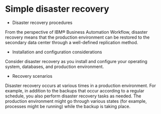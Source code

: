 # Simple disaster recovery

- Disaster recovery procedures

From the perspective of IBM® Business Automation Workflow, disaster recovery means that the production environment can be restored to the secondary data center through a well-defined replication method.
- Installation and configuration considerations

Consider disaster recovery as you install and configure your operating system, databases, and production environment.
- Recovery scenarios

Disaster recovery occurs at various times in a production environment. For example, in addition to the backups that occur according to a regular schedule, you also perform disaster recovery tasks as needed. The production environment might go through various states (for example, processes might be running) while the backup is taking place.